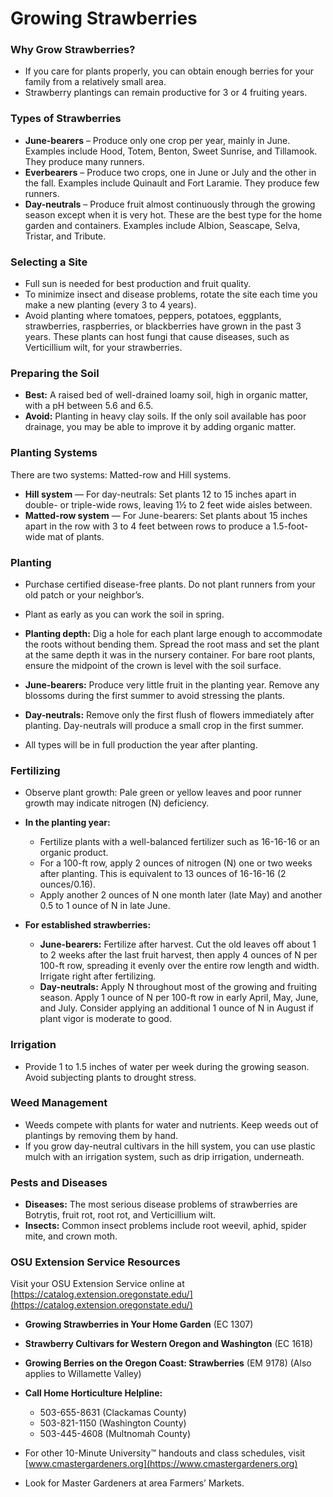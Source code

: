 # Growing Strawberries

### Why Grow Strawberries?
- If you care for plants properly, you can obtain enough berries for your family from a relatively small area.
- Strawberry plantings can remain productive for 3 or 4 fruiting years.

### Types of Strawberries
- **June-bearers** – Produce only one crop per year, mainly in June. Examples include Hood, Totem, Benton, Sweet Sunrise, and Tillamook. They produce many runners.
- **Everbearers** – Produce two crops, one in June or July and the other in the fall. Examples include Quinault and Fort Laramie. They produce few runners.
- **Day-neutrals** – Produce fruit almost continuously through the growing season except when it is very hot. These are the best type for the home garden and containers. Examples include Albion, Seascape, Selva, Tristar, and Tribute.

### Selecting a Site
- Full sun is needed for best production and fruit quality.
- To minimize insect and disease problems, rotate the site each time you make a new planting (every 3 to 4 years).
- Avoid planting where tomatoes, peppers, potatoes, eggplants, strawberries, raspberries, or blackberries have grown in the past 3 years. These plants can host fungi that cause diseases, such as Verticillium wilt, for your strawberries.

### Preparing the Soil
- **Best:** A raised bed of well-drained loamy soil, high in organic matter, with a pH between 5.6 and 6.5.
- **Avoid:** Planting in heavy clay soils. If the only soil available has poor drainage, you may be able to improve it by adding organic matter.

### Planting Systems
There are two systems: Matted-row and Hill systems.

- **Hill system** — For day-neutrals: Set plants 12 to 15 inches apart in double- or triple-wide rows, leaving 1½ to 2 feet wide aisles between.
- **Matted-row system** — For June-bearers: Set plants about 15 inches apart in the row with 3 to 4 feet between rows to produce a 1.5-foot-wide mat of plants.

### Planting
- Purchase certified disease-free plants. Do not plant runners from your old patch or your neighbor’s.
- Plant as early as you can work the soil in spring.
- **Planting depth:** Dig a hole for each plant large enough to accommodate the roots without bending them. Spread the root mass and set the plant at the same depth it was in the nursery container. For bare root plants, ensure the midpoint of the crown is level with the soil surface.

- **June-bearers:** Produce very little fruit in the planting year. Remove any blossoms during the first summer to avoid stressing the plants.
- **Day-neutrals:** Remove only the first flush of flowers immediately after planting. Day-neutrals will produce a small crop in the first summer.
- All types will be in full production the year after planting.

### Fertilizing
- Observe plant growth: Pale green or yellow leaves and poor runner growth may indicate nitrogen (N) deficiency.

- **In the planting year:**
  - Fertilize plants with a well-balanced fertilizer such as 16-16-16 or an organic product.
  - For a 100-ft row, apply 2 ounces of nitrogen (N) one or two weeks after planting. This is equivalent to 13 ounces of 16-16-16 (2 ounces/0.16).
  - Apply another 2 ounces of N one month later (late May) and another 0.5 to 1 ounce of N in late June.

- **For established strawberries:**
  - **June-bearers:** Fertilize after harvest. Cut the old leaves off about 1 to 2 weeks after the last fruit harvest, then apply 4 ounces of N per 100-ft row, spreading it evenly over the entire row length and width. Irrigate right after fertilizing.
  - **Day-neutrals:** Apply N throughout most of the growing and fruiting season. Apply 1 ounce of N per 100-ft row in early April, May, June, and July. Consider applying an additional 1 ounce of N in August if plant vigor is moderate to good.

### Irrigation
- Provide 1 to 1.5 inches of water per week during the growing season. Avoid subjecting plants to drought stress.

### Weed Management
- Weeds compete with plants for water and nutrients. Keep weeds out of plantings by removing them by hand.
- If you grow day-neutral cultivars in the hill system, you can use plastic mulch with an irrigation system, such as drip irrigation, underneath.

### Pests and Diseases
- **Diseases:** The most serious disease problems of strawberries are Botrytis, fruit rot, root rot, and Verticillium wilt.
- **Insects:** Common insect problems include root weevil, aphid, spider mite, and crown moth.

### OSU Extension Service Resources
Visit your OSU Extension Service online at [https://catalog.extension.oregonstate.edu/](https://catalog.extension.oregonstate.edu/)

- **Growing Strawberries in Your Home Garden** (EC 1307)
- **Strawberry Cultivars for Western Oregon and Washington** (EC 1618)
- **Growing Berries on the Oregon Coast: Strawberries** (EM 9178) (Also applies to Willamette Valley)


- **Call Home Horticulture Helpline:**
  - 503-655-8631 (Clackamas County)
  - 503-821-1150 (Washington County)
  - 503-445-4608 (Multnomah County)
- For other 10-Minute University™ handouts and class schedules, visit [www.cmastergardeners.org](https://www.cmastergardeners.org)
- Look for Master Gardeners at area Farmers’ Markets.
